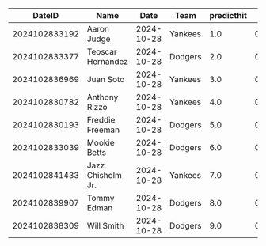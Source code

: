 DateID         |  Name               |  Date        |  Team     |  predicthit  |  predicthitproba     |  hitbool  |  Last7DaysAVG  |  Last15DaysAVG  |  Last30DaysAVG
---------------|---------------------|--------------|-----------|--------------|----------------------|-----------|----------------|-----------------|---------------
2024102833192  |  Aaron Judge        |  2024-10-28  |  Yankees  |  1.0         |  0.6317997615227092  |  False    |  0.286         |  0.333          |  0.277
2024102833377  |  Teoscar Hernandez  |  2024-10-28  |  Dodgers  |  2.0         |  0.607786721370483   |  False    |  0.375         |  0.319          |  0.329
2024102836969  |  Juan Soto          |  2024-10-28  |  Yankees  |  3.0         |  0.6072887827241235  |  False    |  0.333         |  0.343          |  0.267
2024102830782  |  Anthony Rizzo      |  2024-10-28  |  Yankees  |  4.0         |  0.6025244519427675  |  False    |  0.545         |  0.323          |  0.247
2024102830193  |  Freddie Freeman    |  2024-10-28  |  Dodgers  |  5.0         |  0.6023947972902516  |  False    |  0.25          |  0.316          |  0.259
2024102833039  |  Mookie Betts       |  2024-10-28  |  Dodgers  |  6.0         |  0.6008115915979629  |  False    |  0.15          |  0.204          |  0.258
2024102841433  |  Jazz Chisholm Jr.  |  2024-10-28  |  Yankees  |  7.0         |  0.5991564812006746  |  False    |  0.25          |  0.179          |  0.233
2024102839907  |  Tommy Edman        |  2024-10-28  |  Dodgers  |  8.0         |  0.5983219985801892  |  False    |  0.091         |  0.122          |  0.222
2024102838309  |  Will Smith         |  2024-10-28  |  Dodgers  |  9.0         |  0.5971797615305193  |  False    |  0.333         |  0.25           |  0.265
